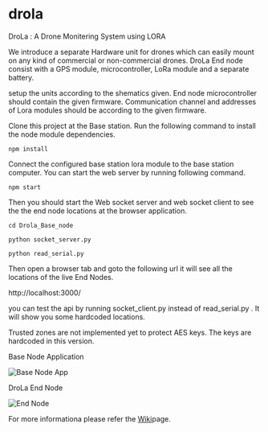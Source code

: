 ﻿# drola
DroLa : A Drone Monitering System using LORA

We introduce a separate Hardware unit for drones which can easily mount on any kind of commercial or non-commercial drones. DroLa End node consist with a GPS module, microcontroller, LoRa module and a separate battery.

setup the units according to the shematics given. End node microcontroller should contain the given firmware. Communication channel and addresses of Lora modules should be according to the given firmware.

Clone this project at the Base station. Run the following command to install the node module dependencies.

`npm install`

Connect the configured base station lora module to the base station computer. You can start the web server by running following command.

`npm start`

Then you should start the Web socket server and web socket client to see the the end node locations at the browser application.

`cd Drola_Base_node`

`python socket_server.py`

`python read_serial.py`

Then open a browser tab and goto the following url it will see all the locations of the live End Nodes.

http://localhost:3000/

you can test the api by running socket_client.py instead of read_serial.py . It will show you some hardcoded locations.

Trusted zones are not implemented yet to protect AES keys. The keys are hardcoded in this version.
  
Base Node Application

![Base Node App](/Drola_Base_Node/Drola_snap_4.png?raw=true "Optional Title1")

DroLa End Node

![End Node](/LoRa_End_Node/Drola_end_node.jpg?raw=true "Optional Title2")

For more informationa please refer the [Wiki](https://github.com/NamalJayasuriya/drola/wiki/Drola)page.
